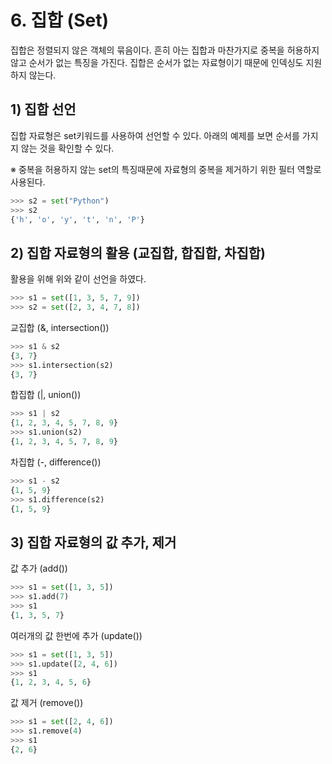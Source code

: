 # 6. 집합 (Set)

집합은 정렬되지 않은 객체의 묶음이다. 흔히 아는 집합과 마찬가지로 중복을 허용하지 않고 순서가 없는 특징을 가진다. 집합은 순서가 없는 자료형이기 때문에 인덱싱도 지원하지 않는다.

## 1) 집합 선언

집합 자료형은 set키워드를 사용하여 선언할 수 있다. 아래의 예제를 보면 순서를 가지지 않는 것을 확인할 수 있다.

※ 중복을 허용하지 않는 set의 특징때문에 자료형의 중복을 제거하기 위한 필터 역할로 사용된다.

```python
>>> s2 = set("Python")
>>> s2
{'h', 'o', 'y', 't', 'n', 'P'}
```

## 2) 집합 자료형의 활용 (교집합, 합집합, 차집합)

활용을 위해 위와 같이 선언을 하였다.

```python
>>> s1 = set([1, 3, 5, 7, 9])
>>> s2 = set([2, 3, 4, 7, 8])
```

교집합 (&, intersection())

```python
>>> s1 & s2
{3, 7}
>>> s1.intersection(s2)
{3, 7}
```

합집합 (|, union())

```python
>>> s1 | s2
{1, 2, 3, 4, 5, 7, 8, 9}
>>> s1.union(s2)
{1, 2, 3, 4, 5, 7, 8, 9}
```

차집합 (-, difference())

```python
>>> s1 - s2
{1, 5, 9}
>>> s1.difference(s2)
{1, 5, 9}
```

## 3) 집합 자료형의 값 추가, 제거

값 추가 (add())

```python
>>> s1 = set([1, 3, 5])
>>> s1.add(7)
>>> s1
{1, 3, 5, 7}
```

여러개의 값 한번에 추가 (update())

```python
>>> s1 = set([1, 3, 5])
>>> s1.update([2, 4, 6])
>>> s1
{1, 2, 3, 4, 5, 6}
```

값 제거 (remove())

```python
>>> s1 = set([2, 4, 6])
>>> s1.remove(4)
>>> s1
{2, 6}
```
